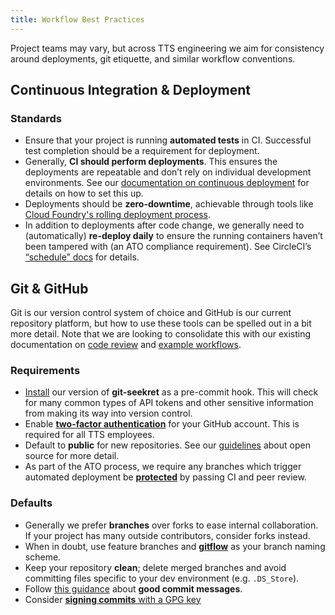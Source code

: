```yaml
---
title: Workflow Best Practices
---
```


Project teams may vary, but across TTS engineering we aim for consistency
around deployments, git etiquette, and similar workflow conventions.

## Continuous Integration & Deployment

### Standards

- Ensure that your project is running **automated tests** in CI. Successful
  test completion should be a requirement for deployment.
- Generally, **CI should perform deployments**. This ensures the deployments
  are repeatable and don’t rely on individual development environments. See
  our [documentation on continuous deployment]({{site.baseurl}}/continuous-deployment) for
  details on how to set this up.
- Deployments should be **zero-downtime**, achievable through tools like
  [Cloud Foundry's rolling deployment process](https://docs.cloudfoundry.org/devguide/deploy-apps/rolling-deploy.html).
- In addition to deployments after code change, we generally need to
  (automatically) **re-deploy daily** to ensure the running containers haven’t
  been tampered with (an ATO compliance requirement). See CircleCI’s
  [“schedule”
  docs](https://circleci.com/docs/2.0/configuration-reference/#schedule) for
  details.

## Git & GitHub

Git is our version control system of choice and GitHub is our current
repository platform, but how to use these tools can be spelled out in a bit
more detail. Note that we are looking to consolidate this with our existing
documentation on [code review]({{site.baseurl}}/code-review) and [example
workflows]({{site.baseurl}}/example-workflows).

### Requirements

- [Install](https://github.com/18F/laptop#git-seekret) our version of
  **git-seekret** as a pre-commit hook. This will check for many common types
  of API tokens and other sensitive information from making its way into
  version control.
- Enable [**two-factor
  authentication**](https://help.github.com/articles/about-two-factor-authentication/)
  for your GitHub account. This is required for all TTS employees.
- Default to **public** for new repositories. See our
  [guidelines](https://github.com/18F/open-source-policy/blob/master/practice.md)
  about open source for more detail.
- As part of the ATO process, we require any branches which trigger automated
  deployment be
  [**protected**](https://help.github.com/articles/about-protected-branches/)
  by passing CI and peer review.

### Defaults

- Generally we prefer **branches** over forks to ease internal collaboration.
  If your project has many outside contributors, consider forks instead.
- When in doubt, use feature branches and
  [**gitflow**](http://nvie.com/posts/a-successful-git-branching-model/) as
  your branch naming scheme.
- Keep your repository **clean**; delete merged branches and avoid committing
  files specific to your dev environment (e.g. `.DS_Store`).
- Follow [this
  guidance](http://tbaggery.com/2008/04/19/a-note-about-git-commit-messages.html)
  about **good commit messages**.
- Consider [**signing commits** with a GPG
  key](https://help.github.com/articles/signing-commits-with-gpg/)

